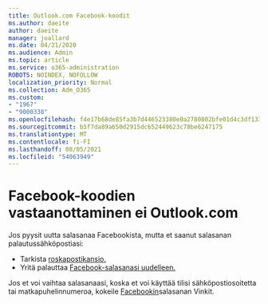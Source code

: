 ```yaml
---
title: Outlook.com Facebook-koodit
ms.author: daeite
author: daeite
manager: joallard
ms.date: 04/21/2020
ms.audience: Admin
ms.topic: article
ms.service: o365-administration
ROBOTS: NOINDEX, NOFOLLOW
localization_priority: Normal
ms.collection: Adm_O365
ms.custom:
- "1967"
- "9000338"
ms.openlocfilehash: f4e17b68de85fa3b7d446523380e0a2780802bfe01d4c3df133f4b7231a0d16c
ms.sourcegitcommit: b5f7da89a650d2915dc652449623c78be6247175
ms.translationtype: MT
ms.contentlocale: fi-FI
ms.lasthandoff: 08/05/2021
ms.locfileid: "54063949"
---
```

# <a name="not-receiving-facebook-codes-using-outlookcom"></a>Facebook-koodien vastaanottaminen ei Outlook.com

Jos pyysit uutta salasanaa Facebookista, mutta et saanut salasanan palautussähköpostiasi:

- Tarkista [roskapostikansio.](https://outlook.live.com/mail/junkemail)
- Yritä palauttaa [Facebook-salasanasi uudelleen.](https://aka.ms/facebook-password-reset)

Jos et voi vaihtaa salasanaasi, koska et voi käyttää tilisi sähköpostiosoitetta tai matkapuhelinnumeroa, kokeile [Facebookin](https://aka.ms/facebook-password-help)salasanan Vinkit.